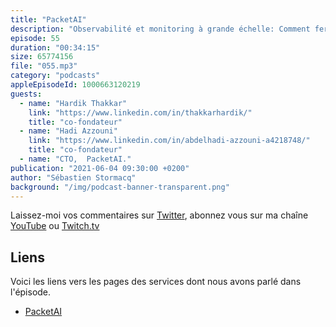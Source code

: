 ```yaml
---
title: "PacketAI"
description: "Observabilité et monitoring à grande échelle: Comment feriez-vous pour analyser 2Tb de logs par heure ? A cette échelle, plus question de regexp et de mots clés, on sort la théorie des graphes, de l'apprentissage machine et même un peu de deep learning.  Découvrez la première solution de monitoring autonome, taillée pour le cloud : PacketAI. Dans cet épisode, nous découvrons comment ca marche pour vous, et nous levons le voile sur l'architecture mise en place pour offrir ce service."
episode: 55
duration: "00:34:15"
size: 65774156
file: "055.mp3"
category: "podcasts"
appleEpisodeId: 1000663120219
guests:
  - name: "Hardik Thakkar"
    link: "https://www.linkedin.com/in/thakkarhardik/"
    title: "co-fondateur"
  - name: "Hadi Azzouni"
    link: "https://www.linkedin.com/in/abdelhadi-azzouni-a4218748/"
    title: "co-fondateur"
  - name: "CTO,  PacketAI."
publication: "2021-06-04 09:30:00 +0200"
author: "Sébastien Stormacq"
background: "/img/podcast-banner-transparent.png"
---
```


Laissez-moi vos commentaires sur [Twitter](https://twitter.com/sebsto), abonnez vous sur ma chaîne [YouTube](https://www.youtube.com/sebsto) ou [Twitch.tv](https://www.twitch.tv/sebAWS)

## Liens

Voici les liens vers les pages des services dont nous avons parlé dans l'épisode.

- [PacketAI](https://packetai.co/)